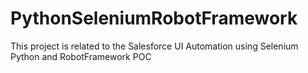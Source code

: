 # PythonSeleniumRobotFramework
This project is related to the Salesforce UI Automation using Selenium Python and RobotFramework POC
